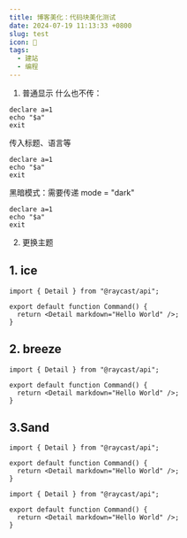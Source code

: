 ```yaml
---
title: 博客美化：代码块美化测试
date: 2024-07-19 11:13:33 +0800
slug: test
icon: 🥳
tags:
  - 建站
  - 编程
---
```


1. 普通显示
什么也不传：

```
declare a=1
echo "$a"
exit
```

传入标题、语言等


```rust{title="layouts/_default/render-codeblock.html" theme="candy"}
declare a=1
echo "$a"
exit
```

黑暗模式：需要传递 mode = "dark"

```rust{title="layouts/_default/render-codeblock.html" theme="candy" mode="dark"}
declare a=1
echo "$a"
exit
```

2. 更换主题

## 1. ice
```javascript{title="layouts/_default/render-codeblock.html" theme="ice" }
import { Detail } from "@raycast/api";

export default function Command() {
  return <Detail markdown="Hello World" />;
}
```

## 2. breeze

```javascript{title="layouts/_default/render-codeblock.html" theme="breeze" }
import { Detail } from "@raycast/api";

export default function Command() {
  return <Detail markdown="Hello World" />;
}
```

## 3.Sand
```javascript{title="layouts/_default/render-codeblock.html" theme="sand" }
import { Detail } from "@raycast/api";

export default function Command() {
  return <Detail markdown="Hello World" />;
}
```
```javascript{title="layouts/_default/render-codeblock.html" theme="sand" mode ="dark"}
import { Detail } from "@raycast/api";

export default function Command() {
  return <Detail markdown="Hello World" />;
}
```